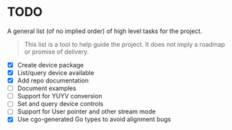 # TODO
A general list (of no implied order) of high level tasks for the project.
> This list is a tool to help guide the project. It does not imply a roadmap or promise of delivery.

* [x] Create device package
* [x] List/query device available
* [x] Add repo documentation
* [ ] Document examples 
* [ ] Support for YUYV conversion
* [ ] Set and query device controls
* [ ] Support for User pointer and other stream mode
* [x] Use cgo-generated Go types to avoid alignment bugs